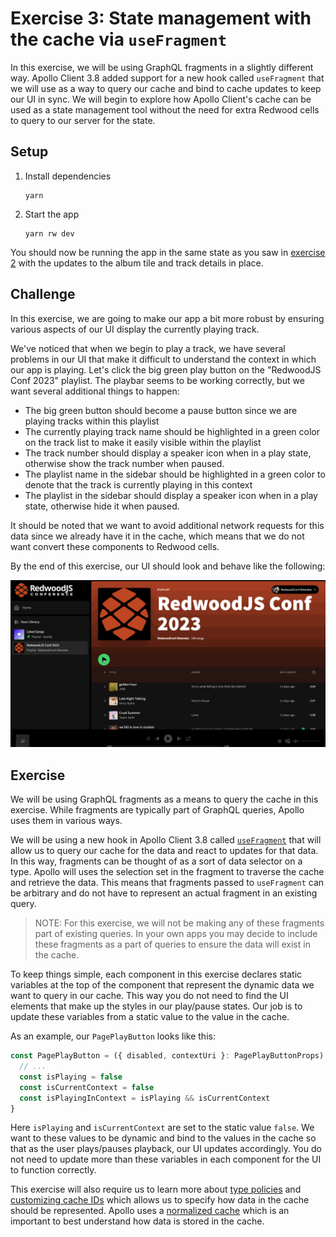 # Exercise 3: State management with the cache via `useFragment`

In this exercise, we will be using GraphQL fragments in a slightly different way. Apollo Client 3.8 added support for a new hook called `useFragment` that we will use as a way to query our cache and bind to cache updates to keep our UI in sync. We will begin to explore how Apollo Client's cache can be used as a state management tool without the need for extra Redwood cells to query to our server for the state.

## Setup

1. Install dependencies
   ```
   yarn
   ```
2. Start the app
   ```
   yarn rw dev
   ```

You should now be running the app in the same state as you saw in [exercise 2](https://github.com/jerelmiller/redwoodjs-conf-2023-workshop/tree/main/02-reusable-components-with-fragments) with the updates to the album tile and track details in place.

## Challenge

In this exercise, we are going to make our app a bit more robust by ensuring various aspects of our UI display the currently playing track.

We've noticed that when we begin to play a track, we have several problems in our UI that make it difficult to understand the context in which our app is playing. Let's click the big green play button on the "RedwoodJS Conf 2023" playlist. The playbar seems to be working correctly, but we want several additional things to happen:

- The big green button should become a pause button since we are playing tracks within this playlist
- The currently playing track name should be highlighted in a green color on the track list to make it easily visible within the playlist
- The track number should display a speaker icon when in a play state, otherwise show the track number when paused.
- The playlist name in the sidebar should be highlighted in a green color to denote that the track is currently playing in this context
- The playlist in the sidebar should display a speaker icon when in a play state, otherwise hide it when paused.

It should be noted that we want to avoid additional network requests for this data since we already have it in the cache, which means that we do not want convert these components to Redwood cells.

By the end of this exercise, our UI should look and behave like the following:

![03-final-behavior.gif](./web/public/03-final-behavior.gif)

## Exercise

We will be using GraphQL fragments as a means to query the cache in this exercise. While fragments are typically part of GraphQL queries, Apollo uses them in various ways.

We will be using a new hook in Apollo Client 3.8 called [`useFragment`](https://www.apollographql.com/docs/react/data/fragments/#usefragment) that will allow us to query our cache for the data and react to updates for that data. In this way, fragments can be thought of as a sort of data selector on a type. Apollo will uses the selection set in the fragment to traverse the cache and retrieve the data. This means that fragments passed to `useFragment` can be arbitrary and do not have to represent an actual fragment in an existing query.

> NOTE: For this exercise, we will not be making any of these fragments part of existing queries. In your own apps you may decide to include these fragments as a part of queries to ensure the data will exist in the cache.

To keep things simple, each component in this exercise declares static variables at the top of the component that represent the dynamic data we want to query in our cache. This way you do not need to find the UI elements that make up the styles in our play/pause states. Our job is to update these variables from a static value to the value in the cache.

As an example, our `PagePlayButton` looks like this:

```ts
const PagePlayButton = ({ disabled, contextUri }: PagePlayButtonProps) => {
  // ...
  const isPlaying = false
  const isCurrentContext = false
  const isPlayingInContext = isPlaying && isCurrentContext
}
```

Here `isPlaying` and `isCurrentContext` are set to the static value `false`. We want to these values to be dynamic and bind to the values in the cache so that as the user plays/pauses playback, our UI updates accordingly. You do not need to update more than these variables in each component for the UI to function correctly.

This exercise will also require us to learn more about [type policies](https://www.apollographql.com/docs/react/caching/cache-configuration#typepolicy-fields) and [customizing cache IDs](https://www.apollographql.com/docs/react/caching/cache-configuration#customizing-cache-ids) which allows us to specify how data in the cache should be represented. Apollo uses a [normalized cache](https://www.apollographql.com/docs/react/caching/overview#data-normalization) which is an important to best understand how data is stored in the cache.
